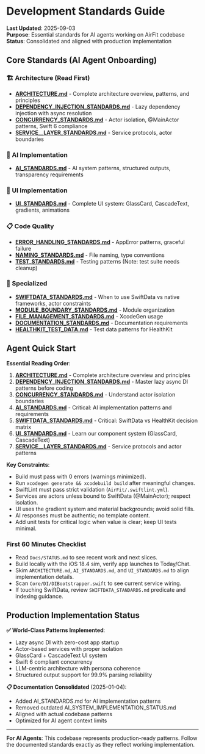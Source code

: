 # Development Standards Guide

**Last Updated**: 2025-09-03  
**Purpose**: Essential standards for AI agents working on AirFit codebase  
**Status**: Consolidated and aligned with production implementation

## Core Standards (AI Agent Onboarding)

### 🏗️ Architecture (Read First)
- **[ARCHITECTURE.md](./ARCHITECTURE.md)** - Complete architecture overview, patterns, and principles
- **[DEPENDENCY_INJECTION_STANDARDS.md](./DEPENDENCY_INJECTION_STANDARDS.md)** - Lazy dependency injection with async resolution
- **[CONCURRENCY_STANDARDS.md](./CONCURRENCY_STANDARDS.md)** - Actor isolation, @MainActor patterns, Swift 6 compliance
- **[SERVICE__LAYER_STANDARDS.md](./SERVICE__LAYER_STANDARDS.md)** - Service protocols, actor boundaries

### 🤖 AI Implementation
- **[AI_STANDARDS.md](./AI_STANDARDS.md)** - AI system patterns, structured outputs, transparency requirements

### 🎨 UI Implementation
- **[UI_STANDARDS.md](./UI_STANDARDS.md)** - Complete UI system: GlassCard, CascadeText, gradients, animations

### 📋 Code Quality
- **[ERROR_HANDLING_STANDARDS.md](./ERROR_HANDLING_STANDARDS.md)** - AppError patterns, graceful failure
- **[NAMING_STANDARDS.md](./NAMING_STANDARDS.md)** - File naming, type conventions
- **[TEST_STANDARDS.md](./TEST_STANDARDS.md)** - Testing patterns (Note: test suite needs cleanup)

### 🎯 Specialized
- **[SWIFTDATA_STANDARDS.md](./SWIFTDATA_STANDARDS.md)** - When to use SwiftData vs native frameworks, actor constraints
- **[MODULE_BOUNDARY_STANDARDS.md](./MODULE_BOUNDARY_STANDARDS.md)** - Module organization
- **[FILE_MANAGEMENT_STANDARDS.md](./FILE_MANAGEMENT_STANDARDS.md)** - XcodeGen usage
- **[DOCUMENTATION_STANDARDS.md](./DOCUMENTATION_STANDARDS.md)** - Documentation requirements
- **[HEALTHKIT_TEST_DATA.md](./HEALTHKIT_TEST_DATA.md)** - Test data patterns for HealthKit

## Agent Quick Start

**Essential Reading Order**:

1. **[ARCHITECTURE.md](./ARCHITECTURE.md)** - Complete architecture overview and principles
2. **[DEPENDENCY_INJECTION_STANDARDS.md](./DEPENDENCY_INJECTION_STANDARDS.md)** - Master lazy async DI patterns before coding
3. **[CONCURRENCY_STANDARDS.md](./CONCURRENCY_STANDARDS.md)** - Understand actor isolation boundaries  
4. **[AI_STANDARDS.md](./AI_STANDARDS.md)** - Critical: AI implementation patterns and requirements
5. **[SWIFTDATA_STANDARDS.md](./SWIFTDATA_STANDARDS.md)** - Critical: SwiftData vs HealthKit decision matrix
6. **[UI_STANDARDS.md](./UI_STANDARDS.md)** - Learn our component system (GlassCard, CascadeText)
7. **[SERVICE__LAYER_STANDARDS.md](./SERVICE__LAYER_STANDARDS.md)** - Service protocols and actor patterns

**Key Constraints**:
- Build must pass with 0 errors (warnings minimized).
- Run `xcodegen generate && xcodebuild build` after meaningful changes.
- SwiftLint must pass strict validation (`AirFit/.swiftlint.yml`).
- Services are actors unless bound to SwiftData (@MainActor); respect isolation.
- UI uses the gradient system and material backgrounds; avoid solid fills.
- AI responses must be authentic; no template content.
- Add unit tests for critical logic when value is clear; keep UI tests minimal.

### First 60 Minutes Checklist
- Read `Docs/STATUS.md` to see recent work and next slices.
- Build locally with the iOS 18.4 sim, verify app launches to Today/Chat.
- Skim `ARCHITECTURE.md`, `AI_STANDARDS.md`, and `UI_STANDARDS.md` to align implementation details.
- Scan `Core/DI/DIBootstrapper.swift` to see current service wiring.
- If touching SwiftData, review `SWIFTDATA_STANDARDS.md` predicate and indexing guidance.

## Production Implementation Status

**✅ World-Class Patterns Implemented**:
- Lazy async DI with zero-cost app startup
- Actor-based services with proper isolation
- GlassCard + CascadeText UI system
- Swift 6 compliant concurrency
- LLM-centric architecture with persona coherence
- Structured output support for 99.9% parsing reliability

**📋 Documentation Consolidated** (2025-01-04):
- Added AI_STANDARDS.md for AI implementation patterns
- Removed outdated AI_SYSTEM_IMPLEMENTATION_STATUS.md
- Aligned with actual codebase patterns
- Optimized for AI agent context limits

---
**For AI Agents**: This codebase represents production-ready patterns. Follow the documented standards exactly as they reflect working implementation.
